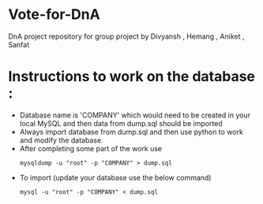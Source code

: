 # Vote-for-DnA
DnA project repository for group project by Divyansh , Hemang , Aniket , Sanfat



# Instructions to work on the database : 
<ul>
<li>Database name is 'COMPANY' which would need to be created in your local MySQL and then data from dump.sql should be imported</li>
<li>Always import database from dump.sql and then use python to work and modify the database.</li>
<li>After completing some part of the work use 

```
mysqldump -u "root" -p "COMPANY" > dump.sql 
``` 
</li>
<li>To import (update your database use the below command)

```
mysql -u "root" -p "COMPANY" < dump.sql
```
</li>
</ul>